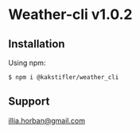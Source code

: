 # Weather-cli v1.0.2

## Installation

Using npm:

```shell
$ npm i @kakstifler/weather_cli
```

## Support

illia.horban@gmail.com
